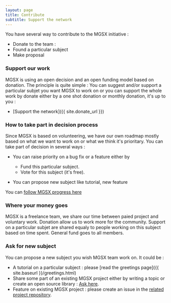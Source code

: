 ```yaml
---
layout: page
title: Contribute
subtitle: Support the network 
---
```


You have several way to contribute to the MGSX initiative :

* Donate to the team : 
* Found a particular subject
* Make proposal

### Support our work

MGSX is using an open decision and an open funding model based on donation. The principle is quite simple : You can suggest and/or support a particular subjet you want MGSX to work on or you can support the whole work by donate either by a one shot donation or monthly donation, it's up to you :

  * [Support the network]({{ site.donate_url }})


### How to take part in decision process

Since MGSX is based on volunteering, we have our own roadmap mostly based on what we want to work on or what we think it's prioritary. You can take part of decision in several ways :

  * You can raise priority on a bug fix or a feature either by

    * Fund this particular subject.
    * Vote for this subject (it's free).

  * You can propose new subject like tutorial, new feature

You can [follow MGSX progress here](https://github.com/mgsx-dev/mgsx-dev.github.io/projects/1)

### Where your money goes

MGSX is a freelance team, we share our time between paied project and voluntary work. Donation allow us to work more for the community. Support on a particular subjet are shared equaly to people working on this subject based on time spent. General fund goes to all members.


### Ask for new subject

You can propose a new subject you wish MGSX team work on. It could be :

  * A tutorial on a particular subject : please [read the greetings page]({{ site.baseurl }}/greetings.html)
  * Share some part of an existing MGSX project either by writing a topic or create an open source library : [Ask here](https://github.com/mgsx-dev/mgsx-dev.github.io/issues/new).
  * Feature on existing MGSX project : please create an issue in the [related project repository](https://github.com/mgsx-dev?utf8=%E2%9C%93&tab=repositories&q=&type=source&language=).

